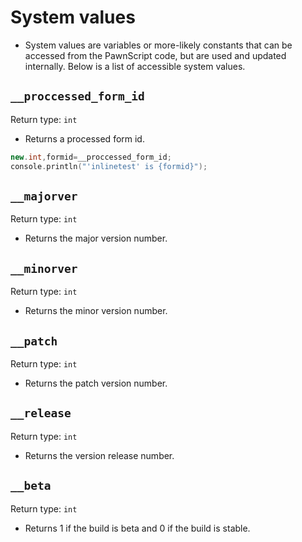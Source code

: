 # System values

- System values are variables or more-likely constants that can be accessed from the PawnScript code, but are used and updated internally. Below is a list of accessible system values.

## `__proccessed_form_id`

Return type: `int`

- Returns a processed form id.

```cpp
new.int,formid=__proccessed_form_id;
console.println("'inlinetest' is {formid}");
```

## `__majorver`

Return type: `int`

- Returns the major version number.

## `__minorver`

Return type: `int`

- Returns the minor version number.

## `__patch`

Return type: `int`

- Returns the patch version number.

## `__release`

Return type: `int`

- Returns the version release number.

## `__beta`

Return type: `int`

- Returns 1 if the build is beta and 0 if the build is stable.